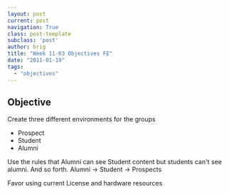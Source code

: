 ```yaml
---
layout: post
current: post
navigation: True
class: post-template
subclass: 'post'
author: brig
title: "Week 11-03 Objectives FE"
date: "2011-01-19"
tags: 
  - "objectives"
---
```


## Objective

Create three different environments for the groups

- Prospect
- Student
- Alumni

Use the rules that Alumni can see Student content but students can't see alumni. And so forth. Alumni -> Student -> Prospects

Favor using current License and hardware resources
